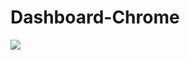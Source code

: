 # Dashboard-Chrome

<div class="center">
  <img src="https://user-images.githubusercontent.com/88796366/155256903-a694abc0-2eac-41d6-9610-3c29fa18d93b.jpg">
</div>
